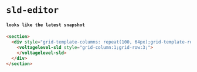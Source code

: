 # `sld-editor`

#### `looks like the latest snapshot`

```html
<section>
  <div style="grid-template-columns: repeat(100, 64px);grid-template-rows: repeat(100, 64px)">
    <voltagelevel-sld style="grid-column:1;grid-row:3;">
    </voltagelevel-sld>
  </div>
</section>

```

